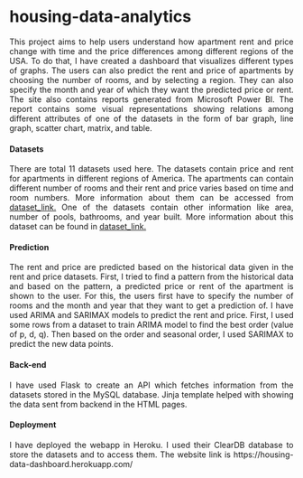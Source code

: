 # housing-data-analytics
<html>
<body>
  
<p align="justify">  </p>
  <p align="justify">
   This project aims to help users understand how apartment rent and price change with time and the price differences among different regions of the USA. To do that, I have created a dashboard that visualizes 
   different types of graphs. The users can also predict the rent and price of apartments by choosing the number of rooms, and by selecting a region. They can also specify the month and year of which they want 
   the predicted price or rent. The site also contains reports generated from Microsoft Power BI. The report contains some visual representations showing relations among different attributes of one of the datasets 
   in the form of bar graph, line graph, scatter chart, matrix, and table.
  </p>
  <h4>Datasets</h4>
  <p align="justify">
   There are total 11 datasets used here. The datasets contain price and rent for apartments in different regions of America. The apartments can contain different number of rooms and their rent and price 
   varies based on time and room numbers. More information about them can be accessed from 
   <a href="https://www.kaggle.com/datasets/paultimothymooney/zillow-house-price-data"> dataset_link.</a> 
   One of the datasets contain other information like area, number of pools, bathrooms, and year built. 
   More information about this dataset can be found in <a href="https://www.kaggle.com/competitions/zillow-prize-1/data?select=properties_2016.csv"> dataset_link.</a>  
  </p>
  <h4>Prediction</h4>
  <p align="justify">  
  The rent and price are predicted based on the historical data given in the rent and price datasets. First, I tried to find a pattern from the historical data and based on the pattern, a predicted price or 
  rent of the apartment is shown to the user. For this, the users first have to specify the number of rooms and the month and year that they want to get a prediction of. I have used ARIMA and SARIMAX models to predict the 
  rent and price. First, I used some rows from a dataset to train ARIMA model to find the best order (value of p, d, q). Then based on the order and seasonal order, I used SARIMAX to predict the new data points.
  </p>
  <h4>Back-end</h4>
  <p align="justify">
  I have used Flask to create an API which fetches information from the datasets stored in the MySQL database. Jinja template helped with showing the data sent from backend in the HTML pages.
  </p>
  <h4>Deployment</h4>
  <p align="justify">
  I have deployed the webapp in Heroku. I used their ClearDB database to store the datasets and to access them. The website link is https://housing-data-dashboard.herokuapp.com/
  </p>
</body>
</html>
